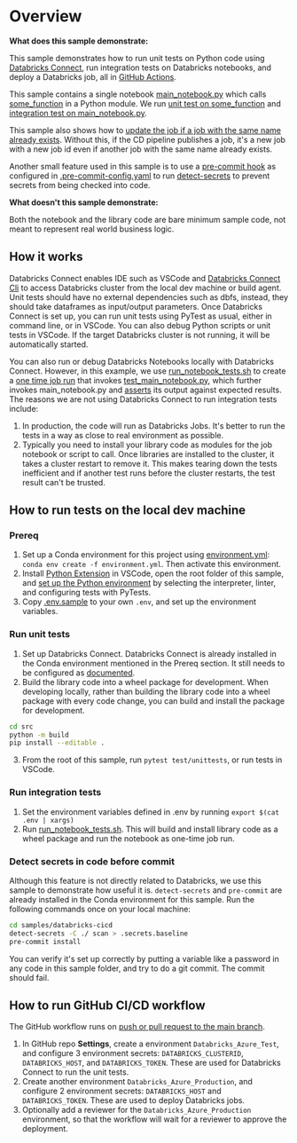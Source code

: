 # Overview

__What does this sample demonstrate:__

This sample demonstrates how to run unit tests on Python code using [Databricks Connect](https://docs.microsoft.com/en-us/azure/databricks/dev-tools/databricks-connect), run integration tests on Databricks notebooks, and deploy a Databricks job, all in [GitHub Actions](https://docs.github.com/en/actions/learn-github-actions).

This sample contains a single notebook [main_notebook.py](src/main_notebook.py) which calls [some_function](src/dbcicdlib/some_func.py) in a Python module. We run [unit test on some_function](test/unittests/test_some_func.py) and [integration test on main_notebook.py](test/run_notebook_tests.sh).

This sample also shows how to [update the job if a job with the same name already exists](../../.github/workflows/databricks-cicd.yml#L136). Without this, if the CD pipeline publishes a job, it's a new job with a new job id even if another job with the same name already exists.

Another small feature used in this sample is to use a [pre-commit hook](https://pre-commit.com/) as configured in [.pre-commit-config.yaml](.pre-commit-config.yaml) to run [detect-secrets](https://github.com/Yelp/detect-secrets) to prevent secrets from being checked into code.

__What doesn't this sample demonstrate:__

Both the notebook and the library code are bare minimum sample code, not meant to represent real world business logic.

## How it works

Databricks Connect enables IDE such as VSCode and [Databricks Connect Cli](https://docs.microsoft.com/en-us/azure/databricks/dev-tools/databricks-connect#step-1-install-the-client) to access Databricks cluster from the local dev machine or build agent. Unit tests should have no external dependencies such as dbfs, instead, they should take dataframes as input/output parameters. Once Databricks Connect is set up, you can run unit tests using PyTest as usual, either in command line, or in VSCode. You can also debug Python scripts or unit tests in VSCode. If the target Databricks cluster is not running, it will be automatically started.

You can also run or debug Databricks Notebooks locally with Databricks Connect. However, in this example, we use [run_notebook_tests.sh](test/run_notebook_tests.sh) to create a [one time job run](https://docs.microsoft.com/en-us/azure/databricks/dev-tools/api/latest/jobs#--runs-submit) that invokes [test_main_notebook.py](test/test_main_notebook.py), which further invokes main_notebook.py and [asserts](test/test_main_notebook.py#L26) its output against expected results. The reasons we are not using Databricks Connect to run integration tests include:

1. In production, the code will run as Databricks Jobs. It's better to run the tests in a way as close to real environment as possible.
1. Typically you need to install your library code as modules for the job notebook or script to call. Once libraries are installed to the cluster, it takes a cluster restart to remove it. This makes tearing down the tests inefficient and if another test runs before the cluster restarts, the test result can't be trusted.

## How to run tests on the local dev machine

### Prereq

1. Set up a Conda environment for this project using [environment.yml](environment.yml):  `conda env create -f environment.yml`. Then activate this environment.
1. Install [Python Extension](https://marketplace.visualstudio.com/items?itemName=ms-python.python) in VSCode, open the root folder of this sample, and [set up the Python environment](https://code.visualstudio.com/docs/python/environments) by selecting the interpreter, linter, and configuring tests with PyTests.
1. Copy [.env.sample](.env.sample) to your own `.env`, and set up the environment variables.

### Run unit tests

1. Set up Databricks Connect. Databricks Connect is already installed in the Conda environment mentioned in the Prereq section. It still needs to be configured as [documented](https://docs.microsoft.com/en-us/azure/databricks/dev-tools/databricks-connect#requirements).
2. Build the library code into a wheel package for development. When developing locally, rather than building the library code into a wheel package with every code change, you can build and install the package for development.

```bash
cd src
python -m build
pip install --editable .
```

3. From the root of this sample, run `pytest test/unittests`, or run tests in VSCode. <!-- markdownlint-disable MD029 -->

### Run integration tests

1. Set the environment variables defined in .env by running `export $(cat .env | xargs)`
1. Run [run_notebook_tests.sh](test/run_notebook_tests.sh). This will build and install library code as a wheel package and run the notebook as one-time job run.

### Detect secrets in code before commit

Although this feature is not directly related to Databricks, we use this sample to demonstrate how useful it is. `detect-secrets` and `pre-commit` are already installed in the Conda environment for this sample. Run the following commands once on your local machine:

```bash
cd samples/databricks-cicd
detect-secrets -C ./ scan > .secrets.baseline
pre-commit install
```

You can verify it's set up correctly by putting a variable like a password in any code in this sample folder, and try to do a git commit. The commit should fail.

## How to run GitHub CI/CD workflow

The GitHub workflow runs on [push or pull request to the main branch](../../.github/workflows/databricks-cicd.yml#L4).

1. In GitHub repo __Settings__, create a environment `Databricks_Azure_Test`, and configure 3 environment secrets: `DATABRICKS_CLUSTERID`, `DATABRICKS_HOST`, and `DATABRICKS_TOKEN`. These are used for Databricks Connect to run the unit tests. <!-- pragma: allowlist secret -->
1. Create another environment `Databricks_Azure_Production`, and configure 2 environment secrets: `DATABRICKS_HOST` and `DATABRICKS_TOKEN`. These are used to deploy Databricks jobs. <!-- pragma: allowlist secret -->
1. Optionally add a reviewer for the `Databricks_Azure_Production` environment, so that the workflow will wait for a reviewer to approve the deployment.
